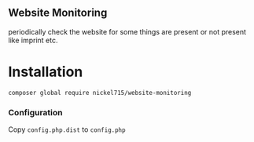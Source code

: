 Website Monitoring
------------------

periodically check the website for some things are present or not present like imprint etc.

Installation
============

    composer global require nickel715/website-monitoring

### Configuration

Copy `config.php.dist` to `config.php`
